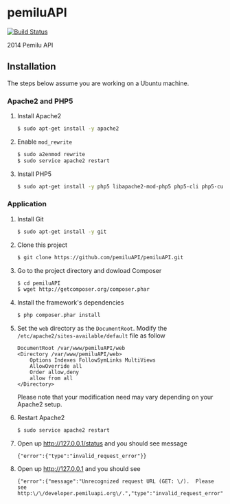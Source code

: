 # pemiluAPI

[![Build Status](https://travis-ci.org/pemiluAPI/pemiluAPI.png?branch=master)](https://travis-ci.org/pemiluAPI/pemiluAPI)

2014 Pemilu API

## Installation

The steps below assume you are working on a Ubuntu machine.

### Apache2 and PHP5

1. Install Apache2

    ```bash
	$ sudo apt-get install -y apache2
	```
1. Enable `mod_rewrite`

	```bash
	$ sudo a2enmod rewrite
	$ sudo service apache2 restart
	```

1. Install PHP5

    ```bash
    $ sudo apt-get install -y php5 libapache2-mod-php5 php5-cli php5-curl
    ```

### Application

1. Install Git

	```bash
	$ sudo apt-get install -y git
	```

1. Clone this project

	```bash
	$ git clone https://github.com/pemiluAPI/pemiluAPI.git
	```

1. Go to the project directory and dowload Composer

    ```bash
    $ cd pemiluAPI
    $ wget http://getcomposer.org/composer.phar
    ```
1. Install the framework's dependencies

    ```bash
    $ php composer.phar install
    ```
1. Set the `web` directory as the `DocumentRoot`. Modify the `/etc/apache2/sites-available/default` file as follow

	```
	DocumentRoot /var/www/pemiluAPI/web
	<Directory /var/www/pemiluAPI/web>
        Options Indexes FollowSymLinks MultiViews
        AllowOverride all
        Order allow,deny
        allow from all
    </Directory>
	```

	Please note that your modification need may vary depending on your Apache2 setup.

1. Restart Apache2

	```bash
	$ sudo service apache2 restart
	```

1. Open up http://127.0.0.1/status and you should see message

	```
	{"error":{"type":"invalid_request_error"}}
	```

1. Open up http://127.0.0.1 and you should see

	```
	{"error":{"message":"Unrecognized request URL (GET: \/).  Please see http:\/\/developer.pemiluapi.org\/.","type":"invalid_request_error"}}
	```
